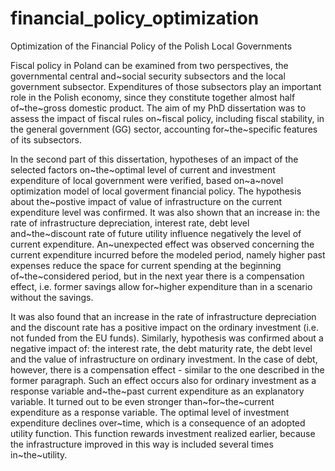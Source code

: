 # financial_policy_optimization
Optimization of the Financial Policy of the Polish Local Governments

Fiscal policy in Poland can be examined from two perspectives, the governmental central and~social security subsectors and the local government subsector. Expenditures of those subsectors play an important role in the Polish economy, since they constitute together almost half of~the~gross domestic product. The aim of my PhD dissertation was to assess the impact of fiscal rules on~fiscal policy, including fiscal stability, in the general government (GG) sector, accounting for~the~specific features of its subsectors.

In the second part of this dissertation, hypotheses of an impact of the selected factors on~the~optimal level of current and investment expenditure of local government were verified, based on~a~novel optimization model of local goverment financial policy. The hypothesis about the~postive impact of value of infrastructure on the current expenditure level was confirmed. It was also shown that an increase in: the rate of infrastructure depreciation, interest rate, debt level and~the~discount rate of future utility influence negatively the level of current expenditure. An~unexpected effect was observed concerning the current expenditure incurred before the modeled period, namely higher past expenses reduce the space for current spending at the beginning of~the~considered period, but in the next year there is a compensation effect, i.e. former savings allow for~higher expenditure than in a scenario without the savings. 

It was also found that an increase in the rate of infrastructure depreciation and the discount rate has a positive impact on the ordinary investment (i.e. not funded from the EU funds). Similarly, hypothesis was confirmed about a negative impact of: the interest rate, the debt maturity rate, the debt level and the value of infrastructure on ordinary investment. In the case of debt, however, there is a compensation effect - similar to the one described in the former paragraph. Such an effect occurs also for ordinary investment as a response variable and~the~past current expenditure as an explanatory variable. It turned out to be even stronger than~for~the~current expenditure as a response variable. The optimal level of investment expenditure declines over~time, which is a consequence of an adopted utility function. This function rewards investment realized earlier, because the infrastructure improved in this way is included several times in~the~utility. 
